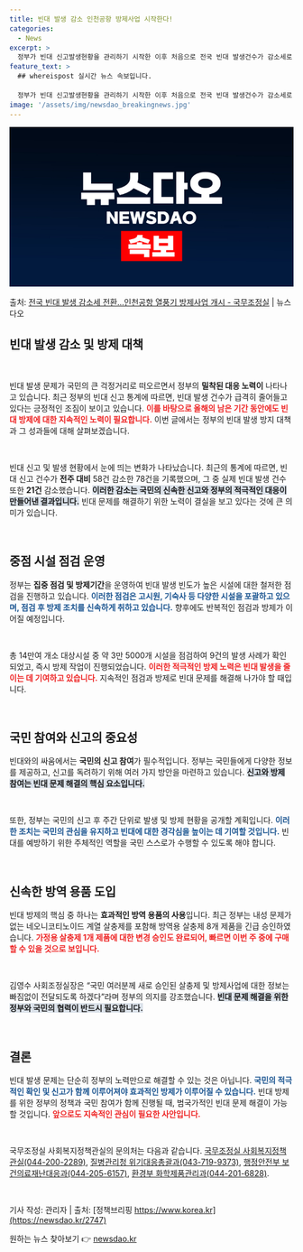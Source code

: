 ```yaml
---
title: 빈대 발생 감소 인천공항 방제사업 시작한다!
categories:
  - News
excerpt: >
  정부가 빈대 신고발생현황을 관리하기 시작한 이후 처음으로 전국 빈대 발생건수가 감소세로 전환된 것으로 나타났…
feature_text: >
  ## whereispost 실시간 뉴스 속보입니다.

  정부가 빈대 신고발생현황을 관리하기 시작한 이후 처음으로 전국 빈대 발생건수가 감소세로 전환된 것으로 나타났…
image: '/assets/img/newsdao_breakingnews.jpg'
---
```


![뉴스다오 속보](/assets/img/newsdao_breakingnews.jpg)

<p>출처: <a href="https://newsdao.kr/2747" rel="dofollow">전국 빈대 발생 감소세 전환…인천공항 열풍기 방제사업 개시 - 국무조정실</a> | 뉴스다오</p>

<h2 data-ke-size="size26">빈대 발생 감소 및 방제 대책</h2>

<p data-ke-size="size16">&nbsp;</p>

빈대 발생 문제가 국민의 큰 걱정거리로 떠오르면서 정부의 **밀착된 대응 노력이** 나타나고 있습니다. 최근 정부의 빈대 신고 통계에 따르면, 빈대 발생 건수가 급격히 줄어들고 있다는 긍정적인 조짐이 보이고 있습니다. <b><span style="color: #ee2323;">이를 바탕으로 올해의 남은 기간 동안에도 빈대 방제에 대한 지속적인 노력이 필요합니다.</span></b> 이번 글에서는 정부의 빈대 발생 방지 대책과 그 성과들에 대해 살펴보겠습니다.

<p data-ke-size="size16">&nbsp;</p>

빈대 신고 및 발생 현황에서 눈에 띄는 변화가 나타났습니다. 최근의 통계에 따르면, 빈대 신고 건수가 **전주 대비** 58건 감소한 78건을 기록했으며, 그 중 실제 빈대 발생 건수 또한 **21건** 감소했습니다. <b><span style="background-color: #21538527;">이러한 감소는 국민의 신속한 신고와 정부의 적극적인 대응이 만들어낸 결과입니다.</span></b> 빈대 문제를 해결하기 위한 노력이 결실을 보고 있다는 것에 큰 의미가 있습니다.

<p data-ke-size="size16">&nbsp;</p>

<h2 data-ke-size="size26">중점 시설 점검 운영</h2>

정부는 **집중 점검 및 방제기간**을 운영하여 빈대 발생 빈도가 높은 시설에 대한 철저한 점검을 진행하고 있습니다. <b><span style="color: #1a5490;">이러한 점검은 고시원, 기숙사 등 다양한 시설을 포괄하고 있으며, 점검 후 방제 조치를 신속하게 취하고 있습니다.</span></b> 향후에도 반복적인 점검과 방제가 이어질 예정입니다.

<p data-ke-size="size16">&nbsp;</p>

총 14만여 개소 대상시설 중 약 3만 5000개 시설을 점검하여 9건의 발생 사례가 확인되었고, 즉시 방제 작업이 진행되었습니다. <b><span style="color: #ee2323;">이러한 적극적인 방제 노력은 빈대 발생을 줄이는 데 기여하고 있습니다.</span></b> 지속적인 점검과 방제로 빈대 문제를 해결해 나가야 할 때입니다.

<p data-ke-size="size16">&nbsp;</p>

<h2 data-ke-size="size26">국민 참여와 신고의 중요성</h2>

빈대와의 싸움에서는 **국민의 신고 참여**가 필수적입니다. 정부는 국민들에게 다양한 정보를 제공하고, 신고를 독려하기 위해 여러 가지 방안을 마련하고 있습니다. <b><span style="background-color: #21538527;">신고와 방제 참여는 빈대 문제 해결의 핵심 요소입니다.</span></b>

<p data-ke-size="size16">&nbsp;</p>

또한, 정부는 국민의 신고 후 주간 단위로 발생 및 방제 현황을 공개할 계획입니다. <b><span style="color: #1a5490;">이러한 조치는 국민의 관심을 유지하고 빈대에 대한 경각심을 높이는 데 기여할 것입니다.</span></b> 빈대를 예방하기 위한 주체적인 역할을 국민 스스로가 수행할 수 있도록 해야 합니다.

<p data-ke-size="size16">&nbsp;</p>

<h2 data-ke-size="size26">신속한 방역 용품 도입</h2>

빈대 방제의 핵심 중 하나는 **효과적인 방역 용품의 사용**입니다. 최근 정부는 내성 문제가 없는 네오니코티노이드 계열 살충제를 포함해 방역용 살충제 8개 제품을 긴급 승인하였습니다. <b><span style="color: #ee2323;">가정용 살충제 1개 제품에 대한 변경 승인도 완료되어, 빠르면 이번 주 중에 구매할 수 있을 것으로 보입니다.</span></b>

<p data-ke-size="size16">&nbsp;</p>

김영수 사회조정실장은 “국민 여러분께 새로 승인된 살충제 및 방제사업에 대한 정보는 빠짐없이 전달되도록 하겠다”라며 정부의 의지를 강조했습니다. <b><span style="background-color: #21538527;">빈대 문제 해결을 위한 정부와 국민의 협력이 반드시 필요합니다.</span></b>

<p data-ke-size="size16">&nbsp;</p>

<h2 data-ke-size="size26">결론</h2>

빈대 발생 문제는 단순히 정부의 노력만으로 해결할 수 있는 것은 아닙니다. <b><span style="color: #1a5490;">국민의 적극적인 확인 및 신고가 함께 이루어져야 효과적인 방제가 이루어질 수 있습니다.</span></b>  빈대 방제를 위한 정부의 정책과 국민 참여가 함께 진행될 때, 범국가적인 빈대 문제 해결이 가능할 것입니다. <b><span style="color: #ee2323;">앞으로도 지속적인 관심이 필요한 사안입니다.</span></b>

<p data-ke-size="size16">&nbsp;</p>

국무조정실 사회복지정책관실의 문의처는 다음과 같습니다. [국무조정실 사회복지정책관실(044-200-2289)](https://newsdao.kr/2747), [질병관리청 위기대응총괄과(043-719-9373)](https://newsdao.kr/2747), [행정안전부 보건의료재난대응과(044-205-6157)](https://newsdao.kr/2747), [환경부 화학제품관리과(044-201-6828)](https://newsdao.kr/2747). 

<p data-ke-size="size16">&nbsp;</p>

기사 작성: 관리자 | 출처: [정책브리핑 https://www.korea.kr](https://newsdao.kr/2747) 

원하는 뉴스 찾아보기 👉 <a href="https://newsdao.kr" rel="dofollow">newsdao.kr</a>



